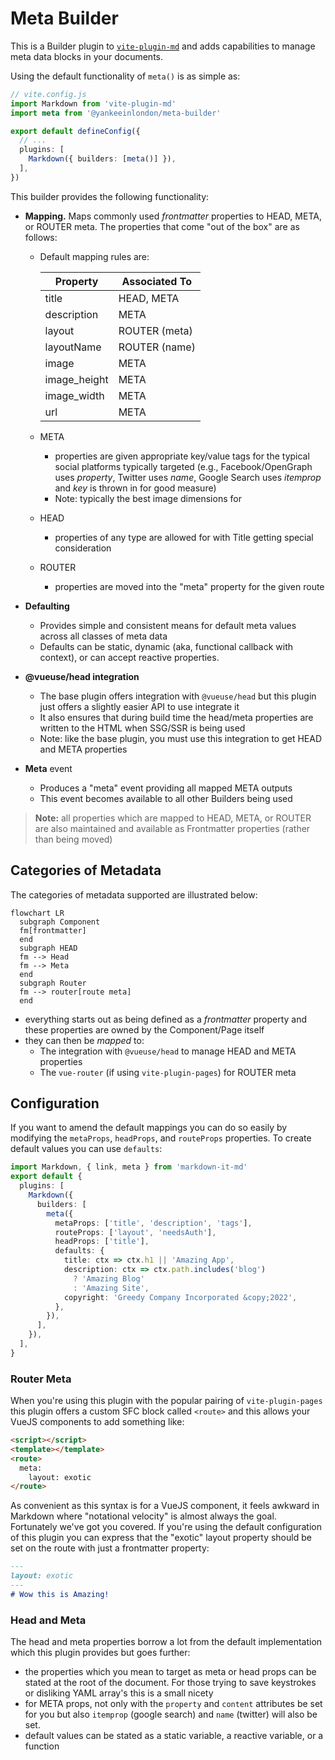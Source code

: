 # Meta Builder

This is a Builder plugin to [`vite-plugin-md`](https://github.com/antfu/vite-plugin-md) and adds capabilities to manage meta data blocks in your documents.

Using the default functionality of `meta()` is as simple as:

```ts
// vite.config.js
import Markdown from 'vite-plugin-md'
import meta from '@yankeeinlondon/meta-builder'

export default defineConfig({
  // ...
  plugins: [
    Markdown({ builders: [meta()] }),
  ],
})
```

This builder provides the following functionality:

- **Mapping.** Maps commonly used _frontmatter_ properties to HEAD, META, or ROUTER meta. The properties that come "out of the box" are as follows:

  - Default mapping rules are:

    | Property     | Associated To |
    | ------------ | ------------- |
    | title        | HEAD, META    |
    | description  | META          |
    | layout       | ROUTER (meta) |
    | layoutName   | ROUTER (name) |
    | image        | META          |
    | image_height | META          |
    | image_width  | META          |
    | url          | META          |

  - META
    - properties are given appropriate key/value tags for the typical social platforms typically targeted (e.g., Facebook/OpenGraph uses _property_, Twitter uses _name_, Google Search uses _itemprop_ and _key_ is thrown in for good measure)
    - Note: typically the best image dimensions for
  - HEAD
    - properties of any type are allowed for with Title getting special consideration
  - ROUTER
    - properties are moved into the "meta" property for the given route
- **Defaulting**
  - Provides simple and consistent means for default meta values across all classes of meta data
  - Defaults can be static, dynamic (aka, functional callback with context), or can accept reactive properties.
- **@vueuse/head integration**
  - The base plugin offers integration with `@vueuse/head` but this plugin just offers a slightly easier API to use integrate it
  - It also ensures that during build time the head/meta properties are written to the HTML when SSG/SSR is being used
  - Note: like the base plugin, you must use this integration to get HEAD and META properties
- **Meta** event
  - Produces a "meta" event providing all mapped META outputs
  - This event becomes available to all other Builders being used

> **Note:** all properties which are mapped to HEAD, META, or ROUTER are also maintained and available as Frontmatter properties (rather than being moved)

## Categories of Metadata

The categories of metadata supported are illustrated below:

```mermaid
flowchart LR
  subgraph Component
  fm[frontmatter]
  end
  subgraph HEAD
  fm --> Head
  fm --> Meta
  end
  subgraph Router
  fm --> router[route meta]
  end
```

- everything starts out as being defined as a _frontmatter_ property and these properties are owned by the Component/Page itself
- they can then be _mapped_ to:
  - The integration with `@vueuse/head` to manage HEAD and META properties
  - The `vue-router` (if using `vite-plugin-pages`) for ROUTER meta

## Configuration

If you want to amend the default mappings you can do so easily by modifying the `metaProps`, `headProps`, and `routeProps` properties. To create default values you can use `defaults`:

```ts
import Markdown, { link, meta } from 'markdown-it-md'
export default {
  plugins: [
    Markdown({
      builders: [
        meta({
          metaProps: ['title', 'description', 'tags'],
          routeProps: ['layout', 'needsAuth'],
          headProps: ['title'],
          defaults: {
            title: ctx => ctx.h1 || 'Amazing App',
            description: ctx => ctx.path.includes('blog')
              ? 'Amazing Blog'
              : 'Amazing Site',
            copyright: 'Greedy Company Incorporated &copy;2022',
          },
        }),
      ],
    }),
  ],
}
```

### Router Meta

When you're using this plugin with the popular pairing of `vite-plugin-pages` this plugin offers a custom SFC block called `<route>` and this allows your VueJS components to add something like:

```html
<script></script>
<template></template>
<route>
  meta:
    layout: exotic
</route>
```

As convenient as this syntax is for a VueJS component, it feels awkward in Markdown where "notational velocity" is almost always the goal. Fortunately we've got you covered. If you're using the default configuration of this plugin you can express that the "exotic" layout property should be set on the route with just a frontmatter property:

```md
---
layout: exotic
---
# Wow this is Amazing!
```

### Head and Meta

The head and meta properties borrow a lot from the default implementation which this plugin provides but goes further:

- the properties which you mean to target as meta or head props can be stated at the root of the document. For those trying to save keystrokes or disliking YAML array's this is a small nicety
- for META props, not only with the `property` and `content` attributes be set for you but also `itemprop` (google search) and `name` (twitter) will also be set.
- default values can be stated as a static variable, a reactive variable, or a function
